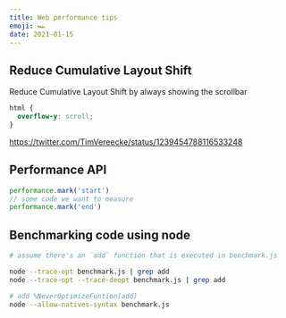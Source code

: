 ```yaml
---
title: Web performance tips
emoji: 🏎
date: 2021-01-15
---
```


## Reduce Cumulative Layout Shift

Reduce Cumulative Layout Shift by always showing the scrollbar

```css
html {
  overflow-y: scroll;
}
```

https://twitter.com/TimVereecke/status/1239454788116533248

## Performance API

```js
performance.mark('start')
// some code we want to measure
performance.mark('end')
```

## Benchmarking code using node

```sh
# assume there's an `add` function that is executed in benchmark.js

node --trace-opt benchmark.js | grep add
node --trace-opt --trace-deopt benchmark.js | grep add

# add %NeverOptimizeFuntion(add)
node --allow-natives-syntax benchmark.js
```
